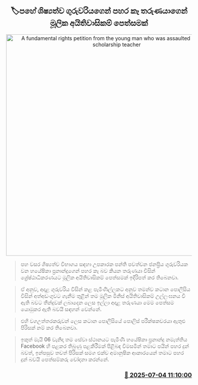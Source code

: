 <p align='center'><b><h2 align='center' title='A fundamental rights petition from the young man who was assaulted by the fifth scholarship teacher'>🏷පහේ ශිෂ්‍යත්ව ගුරුවරියගෙන් පහර කෑ තරුණයාගෙන් මූලික අයිතිවාසිකම් පෙත්සමක්</h2></b></p>
<p align='center'><img src='https://helakuru.sgp1.cdn.digitaloceanspaces.com/esana/images/lib/court-2.jpg' width='600' alt='A fundamental rights petition from the young man who was assaulted by the fifth scholarship teacher'></p>

> පහ වසර ශිෂ්‍යත්ව විභාගය සඳහා උපකාරක පන්ති පවත්වන ජනප්‍රිය ගුරුවරියක වන හයේෂිකා ප්‍රනාන්දුගෙන් පහර කෑ බව කියන තරුණයා විසින් ශ්‍රේෂ්ඨාධිකරණයට මූලික අයිතිවාසිකම් පෙත්සමක් ඉදිරිපත් කර තිබෙනවා.

> ඒ අනුව, අදාළ ගුරුවරිය විසින් කළ පැමිණිල්ලකට අනුව තමන්ව කටාන පොලීසිය විසින් අත්අඩංගුවට ගැනීම තුළින් තම මූලික මිනිස් අයිතිවාසිකම් උල්ලංඝනය වී ඇති බවට තීන්දුවක් ලබාදෙන ලෙස ඉල්ලා අදාළ තරුණයා මෙම පෙත්සම යොමුකර ඇති බවයි සඳහන් වෙන්නේ.

> එහි වගඋත්තරකරුවන් ලෙස කටාන පොලීසියේ පොලිස් පරීක්ෂකවරයා ඇතුළු පිරිසක් නම් කර තිබෙනවා.

> ඉකුත් මැයි 06 වැනිදා තම සේවා ස්ථානයට පැමිණි හයේෂිකා ප්‍රනාන්දු නමැත්තිය Facebook හි පළකර තිබුණු පළකිරීමක් පිළිබඳ විමසමින් තමාට පයින් පහර දුන් බවත්, ඉන්පසුව තවත් පිරිසක් සමග එක්ව අමානුෂික ආකාරයෙන් තමාට පහර දුන් බවයි පෙත්සම්කරු චෝදනා කරන්නේ.



<h3 align='right'><a href='https://www.helakuru.lk/esana/p/111578/'>📅 2025-07-04 11:10:00</a></h3>
